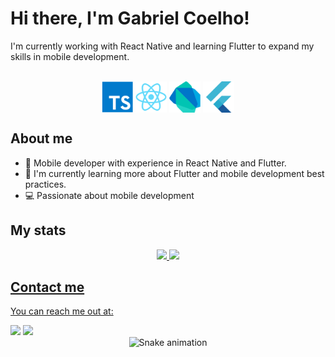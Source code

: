 
# Hi there, I'm Gabriel Coelho!

I'm currently working with React Native and learning Flutter to expand my skills in mobile development.
<div style="display: inline_block" align="center"><br>
<img align="center" alt="Gabriel-Ts" height="50" src="https://raw.githubusercontent.com/devicons/devicon/master/icons/typescript/typescript-plain.svg">
<img align="center" src="https://raw.githubusercontent.com/devicons/devicon/master/icons/react/react-original.svg" height="50" alt="React Native icon">
<img align="center" src="https://raw.githubusercontent.com/devicons/devicon/master/icons/dart/dart-original.svg" height="50" alt="Dart icon">
<img align="center" src="https://raw.githubusercontent.com/devicons/devicon/master/icons/flutter/flutter-original.svg" height="50" alt="Flutter icon">
</div>


## About me

- 📱 Mobile developer with experience in React Native and Flutter.
- 🌱 I'm currently learning more about Flutter and mobile development best practices.
- 💻 Passionate about mobile development

## My stats

<div align="center"  style="display: inline_block">
  <a href="https://github.com/gbrlcoelho">
  <img height="180em" src="https://github-readme-stats.vercel.app/api?username=gbrlcoelho&show_icons=true&theme=dracula&include_all_commits=true&count_private=true"/>
  <img height="180em" src="https://github-readme-stats.vercel.app/api/top-langs/?username=gbrlcoelho&layout=compact&langs_count=7&theme=dracula"/>
</div>

## Contact me

You can reach me out at:




<div>
  <a href = "mailto:coelhogabriel67@gmail.com"><img src="https://img.shields.io/badge/-Gmail-%23333?style=for-the-badge&logo=gmail&logoColor=white" target="_blank"></a>
  <a href="https://www.linkedin.com/in/gabriel-coelho-da-silva-cano-9088231ab/" target="_blank"><img src="https://img.shields.io/badge/-LinkedIn-%230077B5?style=for-the-badge&logo=linkedin&logoColor=white" target="_blank"></a>    
</div>
<div align="center">
  <img src="https://github.com/gbrlcoelho/gbrlcoelho/blob/output/github-contribution-grid-snake.svg" alt="Snake animation" />
</div>
